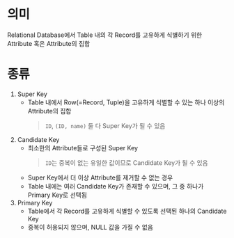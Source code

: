 # 의미
Relational Database에서 Table 내의 각 Record를 고유하게 식별하기 위한 Attribute 혹은 Attribute의 집합

# 종류
1. Super Key
    - Table 내에서 Row(=Record, Tuple)을 고유하게 식별할 수 있는 하나 이상의 Attribute의 집합
        > `ID`, `(ID, name)` 둘 다 Super Key가 될 수 있음
2. Candidate Key
    - 최소한의 Attribute들로 구성된 Super Key
        > `ID`는 중복이 없는 유일한 값이므로 Candidate Key가 될 수 있음
    - Super Key에서 더 이상 Attribute를 제거할 수 없는 경우
    - Table 내에는 여러 Candidate Key가 존재할 수 있으며, 그 중 하나가 Primary Key로 선택됨
3. Primary Key
    - Table에서 각 Record를 고유하게 식별할 수 있도록 선택된 하나의 Candidate Key
    - 중복이 허용되지 않으며, NULL 값을 가질 수 없음
